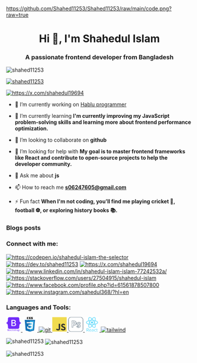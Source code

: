 https://github.com/Shahed11253/Shahed11253/raw/main/code.png?raw=true

<h1 align="center">Hi 👋, I'm Shahedul Islam</h1>
<h3 align="center">A passionate frontend developer from Bangladesh</h3>

<p align="left"> <img src="https://komarev.com/ghpvc/?username=shahed11253&label=Profile%20views&color=0e75b6&style=flat" alt="shahed11253" /> </p>

<p align="left"> <a href="https://github.com/ryo-ma/github-profile-trophy"><img src="https://github-profile-trophy.vercel.app/?username=shahed11253" alt="shahed11253" /></a> </p>

<p align="left"> <a href="https://twitter.com/https://x.com/shahedul19694" target="blank"><img src="https://img.shields.io/twitter/follow/https://x.com/shahedul19694?logo=twitter&style=for-the-badge" alt="https://x.com/shahedul19694" /></a> </p>

- 🔭 I’m currently working on [Hablu programmer](https://www.hablu-programmer.com/)

- 🌱 I’m currently learning **I'm currently improving my JavaScript problem-solving skills and learning more about frontend performance optimization.**

- 👯 I’m looking to collaborate on **github**

- 🤝 I’m looking for help with **My goal is to master frontend frameworks like React and contribute to open-source projects to help the developer community.**

- 💬 Ask me about **js**

- 📫 How to reach me **s06247605@gmail.com**

- ⚡ Fun fact **When I'm not coding, you’ll find me playing cricket 🏏, football ⚽, or exploring history books 📚.**

### Blogs posts
<!-- BLOG-POST-LIST:START -->
<!-- BLOG-POST-LIST:END -->

<h3 align="left">Connect with me:</h3>
<p align="left">
<a href="https://codepen.io/https://codepen.io/shahedul-islam-the-selector" target="blank"><img align="center" src="https://raw.githubusercontent.com/rahuldkjain/github-profile-readme-generator/master/src/images/icons/Social/codepen.svg" alt="https://codepen.io/shahedul-islam-the-selector" height="30" width="40" /></a>
<a href="https://dev.to/https://dev.to/shahed11253" target="blank"><img align="center" src="https://raw.githubusercontent.com/rahuldkjain/github-profile-readme-generator/master/src/images/icons/Social/devto.svg" alt="https://dev.to/shahed11253" height="30" width="40" /></a>
<a href="https://twitter.com/https://x.com/shahedul19694" target="blank"><img align="center" src="https://raw.githubusercontent.com/rahuldkjain/github-profile-readme-generator/master/src/images/icons/Social/twitter.svg" alt="https://x.com/shahedul19694" height="30" width="40" /></a>
<a href="https://linkedin.com/in/https://www.linkedin.com/in/shahedul-islam-islam-77242532a/" target="blank"><img align="center" src="https://raw.githubusercontent.com/rahuldkjain/github-profile-readme-generator/master/src/images/icons/Social/linked-in-alt.svg" alt="https://www.linkedin.com/in/shahedul-islam-islam-77242532a/" height="30" width="40" /></a>
<a href="https://stackoverflow.com/users/https://stackoverflow.com/users/27504915/shahedul-islam" target="blank"><img align="center" src="https://raw.githubusercontent.com/rahuldkjain/github-profile-readme-generator/master/src/images/icons/Social/stack-overflow.svg" alt="https://stackoverflow.com/users/27504915/shahedul-islam" height="30" width="40" /></a>
<a href="https://fb.com/https://www.facebook.com/profile.php?id=61561878507800" target="blank"><img align="center" src="https://raw.githubusercontent.com/rahuldkjain/github-profile-readme-generator/master/src/images/icons/Social/facebook.svg" alt="https://www.facebook.com/profile.php?id=61561878507800" height="30" width="40" /></a>
<a href="https://instagram.com/https://www.instagram.com/sahedul368/?hl=en" target="blank"><img align="center" src="https://raw.githubusercontent.com/rahuldkjain/github-profile-readme-generator/master/src/images/icons/Social/instagram.svg" alt="https://www.instagram.com/sahedul368/?hl=en" height="30" width="40" /></a>
</p>

<h3 align="left">Languages and Tools:</h3>
<p align="left"> <a href="https://getbootstrap.com" target="_blank" rel="noreferrer"> <img src="https://raw.githubusercontent.com/devicons/devicon/master/icons/bootstrap/bootstrap-plain-wordmark.svg" alt="bootstrap" width="40" height="40"/> </a> <a href="https://www.w3schools.com/css/" target="_blank" rel="noreferrer"> <img src="https://raw.githubusercontent.com/devicons/devicon/master/icons/css3/css3-original-wordmark.svg" alt="css3" width="40" height="40"/> </a> <a href="https://git-scm.com/" target="_blank" rel="noreferrer"> <img src="https://www.vectorlogo.zone/logos/git-scm/git-scm-icon.svg" alt="git" width="40" height="40"/> </a> <a href="https://developer.mozilla.org/en-US/docs/Web/JavaScript" target="_blank" rel="noreferrer"> <img src="https://raw.githubusercontent.com/devicons/devicon/master/icons/javascript/javascript-original.svg" alt="javascript" width="40" height="40"/> </a> <a href="https://www.photoshop.com/en" target="_blank" rel="noreferrer"> <img src="https://raw.githubusercontent.com/devicons/devicon/master/icons/photoshop/photoshop-line.svg" alt="photoshop" width="40" height="40"/> </a> <a href="https://reactjs.org/" target="_blank" rel="noreferrer"> <img src="https://raw.githubusercontent.com/devicons/devicon/master/icons/react/react-original-wordmark.svg" alt="react" width="40" height="40"/> </a> <a href="https://tailwindcss.com/" target="_blank" rel="noreferrer"> <img src="https://www.vectorlogo.zone/logos/tailwindcss/tailwindcss-icon.svg" alt="tailwind" width="40" height="40"/> </a> </p>

<p><img align="left" src="https://github-readme-stats.vercel.app/api/top-langs?username=shahed11253&show_icons=true&locale=en&layout=compact" alt="shahed11253" /></p>

<p>&nbsp;<img align="center" src="https://github-readme-stats.vercel.app/api?username=shahed11253&show_icons=true&locale=en" alt="shahed11253" /></p>

<p><img align="center" src="https://github-readme-streak-stats.herokuapp.com/?user=shahed11253&" alt="shahed11253" /></p>
